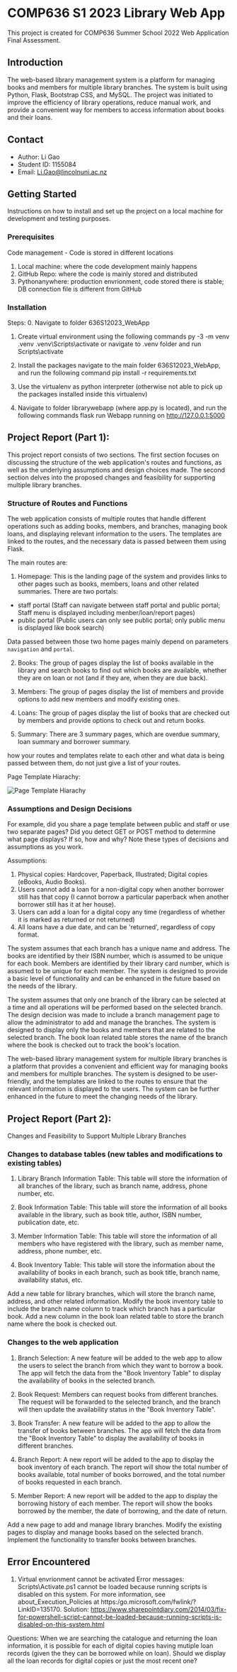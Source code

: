 # COMP636 S1 2023 Library Web App 

This project is created for COMP636 Summer School 2022 Web Application Final Assessment.

## Introduction
The web-based library management system is a platform for managing books and members for multiple library branches. The system is built using Python, Flask, Bootstrap CSS, and MySQL. The project was initiated to improve the efficiency of library operations, reduce manual work, and provide a convenient way for members to access information about books and their loans.

## Contact

- Author: Li Gao
- Student ID: 1155084
- Email: Li.Gao@lincolnuni.ac.nz

## Getting Started

Instructions on how to install and set up the project on a local machine for development and testing purposes.

### Prerequisites

Code management - Code is stored in different locations
1. Local machine: where the code development mainly happens
2. GitHub Repo: where the code is mainly stored and distributed
3. Pythonanywhere: production envrionment, code stored there is stable; DB connection file is different from GitHub

### Installation

Steps:
0. Navigate to folder 636S12023_WebApp

1. Create virtual environment using the following commands
        py -3 -m venv .venv
        .venv\\Scripts\\activate or navigate to .venv folder and run Scripts\\activate
2. Install the packages
        navigate to the main folder 636S12023_WebApp, and run the following command
        pip install -r requirements.txt

3. Use the virtualenv as python interpreter (otherwise not able to pick up the packages installed inside this virtualenv)

4. Navigate to folder librarywebapp (where app.py is located), and run the following commands
        flask run
        Webapp running on http://127.0.0.1:5000

## Project Report (Part 1): 

This project report consists of two sections. The first section focuses on discussing the structure of the web application's routes and functions, as well as the underlying assumptions and design choices made. The second section delves into the proposed changes and feasibility for supporting multiple library branches.

### Structure of Routes and Functions 

The web application consists of multiple routes that handle different operations such as adding books, members, and branches, managing book loans, and displaying relevant information to the users. The templates are linked to the routes, and the necessary data is passed between them using Flask.

The main routes are:

1. Homepage: This is the landing page of the system and provides links to other pages such as books, members, loans and other related summaries. 
There are two portals:
- staff portal (Staff can navigate between staff portal and public portal; Staff menu is displayed including menber/loan/report pages)
- public portal (Public users can only see public portal; only public menu is displayed like book search)

Data passed between those two home pages mainly depend on parameters `navigation` and `portal`.

2. Books: The group of pages display the list of books available in the library and search books to find out which books are available, whether they are on loan or not (and if they are, when they are due back).

3. Members: The group of pages display the list of members and provide options to add new members and modify existing ones.

4. Loans: The group of pages display the list of books that are checked out by members and provide options to check out and return books.

5. Summary: There are 3 summary pages, which are overdue summary, loan summary and borrower summary.

how your routes and templates relate to each other and what data is being passed between them, do not just give a list of your routes.

Page Template Hiarachy:

![Page Template Hiarachy](resource/flow.png)

### Assumptions and Design Decisions

For example, did you share a page template between public and staff or use two separate pages? Did you detect GET or POST method to determine what page displays? If so, how and why? Note these types of decisions and assumptions as you work.

Assumptions:

1. Physical copies: Hardcover, Paperback, Illustrated; Digital copies (eBooks, Audio Books).
2. Users cannot add a loan for a non-digital copy when another borrower still has that copy (I cannot borrow a particular paperback when another borrower still has it at her house).
3. Users can add a loan for a digital copy any time (regardless of whether it is marked as returned or not returned)
4. All loans have a due date, and can be 'returned', regardless of copy format.

The system assumes that each branch has a unique name and address.
The books are identified by their ISBN number, which is assumed to be unique for each book.
Members are identified by their library card number, which is assumed to be unique for each member.
The system is designed to provide a basic level of functionality and can be enhanced in the future based on the needs of the library.

The system assumes that only one branch of the library can be selected at a time and all operations will be performed based on the selected branch.
The design decision was made to include a branch management page to allow the administrator to add and manage the branches.
The system is designed to display only the books and members that are related to the selected branch.
The book loan related table stores the name of the branch where the book is checked out to track the book's location.

The web-based library management system for multiple library branches is a platform that provides a convenient and efficient way for managing books and members for multiple branches. The system is designed to be user-friendly, and the templates are linked to the routes to ensure that the relevant information is displayed to the users. The system can be further enhanced in the future to meet the changing needs of the library.

## Project Report (Part 2): 

Changes and Feasibility to Support Multiple Library Branches

### Changes to database tables (new tables and modifications to existing tables) 

1. Library Branch Information Table: This table will store the information of all branches of the library, such as branch name, address, phone number, etc.

2. Book Information Table: This table will store the information of all books available in the library, such as book title, author, ISBN number, publication date, etc.

3. Member Information Table: This table will store the information of all members who have registered with the library, such as member name, address, phone number, etc.

4. Book Inventory Table: This table will store the information about the availability of books in each branch, such as book title, branch name, availability status, etc.

Add a new table for library branches, which will store the branch name, address, and other related information.
Modify the book inventory table to include the branch name column to track which branch has a particular book.
Add a new column in the book loan related table to store the branch name where the book is checked out.

### Changes to the web application

1. Branch Selection: A new feature will be added to the web app to allow the users to select the branch from which they want to borrow a book. The app will fetch the data from the "Book Inventory Table" to display the availability of books in the selected branch.

2. Book Request: Members can request books from different branches. The request will be forwarded to the selected branch, and the branch will then update the availability status in the "Book Inventory Table".

3. Book Transfer: A new feature will be added to the app to allow the transfer of books between branches. The app will fetch the data from the "Book Inventory Table" to display the availability of books in different branches.

4. Branch Report: A new report will be added to the app to display the book inventory of each branch. The report will show the total number of books available, total number of books borrowed, and the total number of books requested in each branch.

5. Member Report: A new report will be added to the app to display the borrowing history of each member. The report will show the books borrowed by the member, the date of borrowing, and the date of return.

Add a new page to add and manage library branches.
Modify the existing pages to display and manage books based on the selected branch.
Implement the functionality to transfer books between branches.

## Error Encountered

1. Virtual envrionment cannot be activated
Error messages: Scripts\Activate.ps1 cannot be loaded because running scripts is disabled on this system. For more information, see about_Execution_Policies at https:/go.microsoft.com/fwlink/?LinkID=135170.
Solution: 
https://www.sharepointdiary.com/2014/03/fix-for-powershell-script-cannot-be-loaded-because-running-scripts-is-disabled-on-this-system.html


Questions:
When we are searching the catalogue and returning the loan information, it is possible for each of digital copies having mutiple loan records (given the they can be borrowed while on loan). Should we display all the loan records for digital copies or just the most recent one?